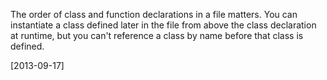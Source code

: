 The order of class and function declarations in a file matters. You can instantiate a class defined later in the file from above the class declaration at runtime, but you can't reference a class by name before that class is defined.

[2013-09-17]
